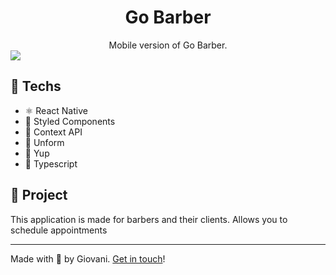 <div align="center">
	<h1>Go Barber</h1>
	<span>Mobile version of Go Barber.</span>
</div>

<img align="center" src="https://ik.imagekit.io/giovaniif/Go_Barber_Mockup_White_t388dKqGk.png" />

## 🚀 Techs
- ⚛ React Native
- 💅 Styled Components
- 📌 Context API
- 📜 Unform
- 📝 Yup
- 🔮 Typescript

## 👾 Project
This application is made for barbers and their clients. Allows you to schedule appointments

<hr />

Made with 💜 by Giovani. [Get in touch](https://www.linkedin.com/in/giovani-ricco-farias-b97316186/)!
